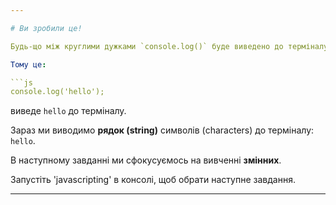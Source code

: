 ```yaml
---

# Ви зробили це!

Будь-що між круглими дужками `console.log()` буде виведено до терміналу.

Тому це:

```js
console.log('hello');
```

виведе `hello` до терміналу.

Зараз ми виводимо **рядок (string)** символів (characters) до терміналу: `hello`.

В наступному завданні ми сфокусуємось на вивченні **змінних**.

Запустіть 'javascripting' в консолі, щоб обрати наступне завдання.

---
```

